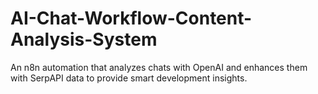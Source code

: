 # AI-Chat-Workflow-Content-Analysis-System
An n8n automation that analyzes chats with OpenAI and enhances them with SerpAPI data to provide smart development insights.
